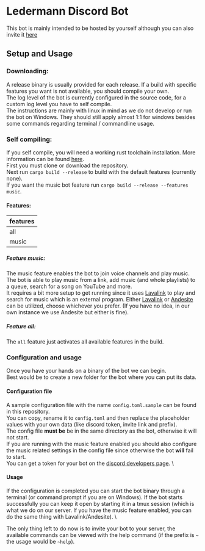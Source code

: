 # Ledermann Discord Bot

This bot is mainly intended to be hosted by yourself although you can also invite
it [here](https://discord.com/api/oauth2/authorize?client_id=558412881574494239&permissions=8&scope=bot)

## Setup and Usage

### Downloading:

A release binary is usually provided for each release. 
If a build with specific features you want is not available, you should compile your own. \
The log level of the bot is currently configured in the source code, for a custom log level you have to self
compile. \
The instructions are mainly with linux in mind as we do not develop or run the bot on Windows. 
They should still apply almost 1:1 for windows besides some commands regarding terminal / commandline usage.

### Self compiling:

If you self compile, you will need a working rust toolchain installation. More information can be
found [here](https://www.rust-lang.org). \
First you must clone or download the repository. \
Next run `cargo build --release` to build with the default features (currently none). \
If you want the music bot feature run `cargo build --release --features music`.

#### Features:

| features |
| -------- |
| all      |
| music    |

##### Feature music:

The music feature enables the bot to join voice channels and play music. \
The bot is able to play music from a link, add music (and whole playlists) to a queue,
search for a song on YouTube and more. \
It requires a bit more setup to get running since it uses [Lavalink](https://github.com/freyacodes/Lavalink)
to play and search for music which is an external program. 
Either [Lavalink](https://github.com/freyacodes/Lavalink) or [Andesite](https://github.com/natanbc/andesite)
can be utilized, choose whichever you prefer. (If you have no idea, in our own instance we use Andesite but
either is fine). 

##### Feature all:

The `all` feature just activates all available features in the build.

### Configuration and usage

Once you have your hands on a binary of the bot we can begin.\
Best would be to create a new folder for the bot where you can put its data.

#### Configuration file

A sample configuration file with the name `config.toml.sample` can be found in this repository. \
You can copy, rename it to `config.toml` and then replace the placeholder values with your own data 
(like discord token, invite link and prefix). \
The config file **must be**  be in the same directory as the bot, otherwise it will not start. \
If you are running with the music feature enabled you should also configure the music related settings
in the config file since otherwise the bot **will** fail to start. \
You can get a token for your bot on the [discord developers page](https://discord.com/developers/applications). \

#### Usage

If the configuration is completed you can start the bot binary through a terminal (or command prompt
if you are on Windows).
If the bot starts successfully you can keep it open by starting it in a tmux session (which is what we do
on our server. If you have the music feature enabled, you can do the same thing with Lavalink/Andesite). \

The only thing left to do now is to invite your bot to your server, the available commands can be viewed 
with the help command (if the prefix is `~` the usage would be `~help`).
